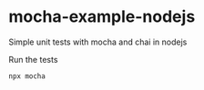 # mocha-example-nodejs
Simple unit tests with mocha and chai in nodejs

Run the tests
```sh
npx mocha
```
